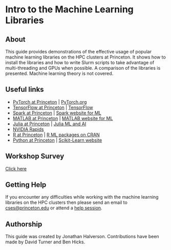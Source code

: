 # Intro to the Machine Learning Libraries

## About
This guide provides demonstrations of the effective usage of popular machine learning libraries on the HPC clusters at Princeton. It shows how to install the libraries and how to write Slurm scripts to take advantage of multi-threading and GPUs when possible. A comparison of the libraries is presented. Machine learning theory is not covered.

## Useful links
- [PyTorch at Princeton](https://github.com/PrincetonUniversity/install_pytorch)  |  [PyTorch.org](https://pytorch.org)  
- [TensorFlow at Princeton](https://github.com/PrincetonUniversity/slurm_mnist) | [TensorFlow](https://www.tensorflow.org)  
- [Spark at Princeton](https://researchcomputing.princeton.edu/faq/spark-via-slurm) | [Spark website for ML](https://spark.apache.org/docs/2.2.0/ml-guide.html)  
- [MATLAB at Princeton](https://researchcomputing.princeton.edu/matlab) | [MATLAB website for ML](https://www.mathworks.com/solutions/machine-learning.html)  
- [Julia at Princeton](https://researchcomputing.princeton.edu/julia) | [Julia ML and AI](https://juliacomputing.com/domains/ml-and-ai.html)  
- [NVIDIA Rapids](https://rapids.ai/)  
- [R at Princeton](https://github.com/PrincetonUniversity/installing_R_packages) | [R ML packages on CRAN](https://cran.r-project.org/web/views/MachineLearning.html)  
- [Python at Princeton](https://github.com/PrincetonUniversity/installing_python_packages) | [Scikit-Learn website](https://scikit-learn.org/stable/)  

## Workshop Survey
[Click here](https://forms.gle/WhoAcb1J82XVTqq38)

## Getting Help

If you encounter any difficulties while working with the machine learning libraries on the HPC clusters then please send an email to <a href="mailto:cses@princeton.edu">cses@princeton.edu</a> or attend a <a href="https://researchcomputing.princeton.edu/education/help-sessions">help session</a>.

## Authorship

This guide was created by Jonathan Halverson. Contributions have been made by David Turner and Ben Hicks.
